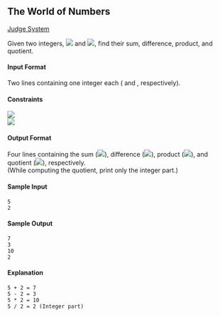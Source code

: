 ## The World of Numbers

[Judge System](https://www.hackerrank.com/challenges/bash-tutorials---the-world-of-numbers/problem)

Given two integers, <img src="https://latex.codecogs.com/svg.latex?\Large&space;X"> and <img src="https://latex.codecogs.com/svg.latex?\Large&space;Y">, find their sum, difference, product, and quotient.

#### Input Format

Two lines containing one integer each ( and , respectively).

#### Constraints

<img src="https://latex.codecogs.com/svg.latex?\Large&space;-100\le{X,Y}\le{100}"><br>
<img src="https://latex.codecogs.com/svg.latex?\Large&space;Y\neq{0}">

#### Output Format

Four lines containing the sum (<img src="https://latex.codecogs.com/svg.latex?\Large&space;X+Y">), difference (<img src="https://latex.codecogs.com/svg.latex?\Large&space;X-Y">), product (<img src="https://latex.codecogs.com/svg.latex?\Large&space;X\times{Y}">), and quotient (<img src="https://latex.codecogs.com/svg.latex?\Large&space;X\div{Y}">), respectively.<br>
(While computing the quotient, print only the integer part.)

#### Sample Input
```
5
2
```
#### Sample Output
```
7
3
10
2
```
#### Explanation
```
5 + 2 = 7 
5 - 2 = 3 
5 * 2 = 10 
5 / 2 = 2 (Integer part)
```

